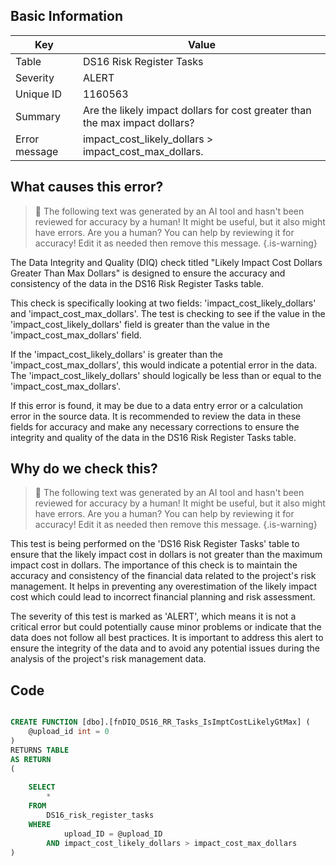 ## Basic Information
| Key         | Value          |
|-------------|----------------|
| Table       | DS16 Risk Register Tasks |
| Severity    | ALERT |
| Unique ID   | 1160563   |
| Summary     | Are the likely impact dollars for cost greater than the max impact dollars? |
| Error message | impact_cost_likely_dollars > impact_cost_max_dollars. |

## What causes this error?

> :robot: The following text was generated by an AI tool and hasn't been reviewed for accuracy by a human! It might be useful, but it also might have errors. Are you a human? You can help by reviewing it for accuracy! Edit it as needed then remove this message.
{.is-warning}

The Data Integrity and Quality (DIQ) check titled "Likely Impact Cost Dollars Greater Than Max Dollars" is designed to ensure the accuracy and consistency of the data in the DS16 Risk Register Tasks table. 

This check is specifically looking at two fields: 'impact_cost_likely_dollars' and 'impact_cost_max_dollars'. The test is checking to see if the value in the 'impact_cost_likely_dollars' field is greater than the value in the 'impact_cost_max_dollars' field. 

If the 'impact_cost_likely_dollars' is greater than the 'impact_cost_max_dollars', this would indicate a potential error in the data. The 'impact_cost_likely_dollars' should logically be less than or equal to the 'impact_cost_max_dollars'. 

If this error is found, it may be due to a data entry error or a calculation error in the source data. It is recommended to review the data in these fields for accuracy and make any necessary corrections to ensure the integrity and quality of the data in the DS16 Risk Register Tasks table.
## Why do we check this?

> :robot: The following text was generated by an AI tool and hasn't been reviewed for accuracy by a human! It might be useful, but it also might have errors. Are you a human? You can help by reviewing it for accuracy! Edit it as needed then remove this message.
{.is-warning}

This test is being performed on the 'DS16 Risk Register Tasks' table to ensure that the likely impact cost in dollars is not greater than the maximum impact cost in dollars. The importance of this check is to maintain the accuracy and consistency of the financial data related to the project's risk management. It helps in preventing any overestimation of the likely impact cost which could lead to incorrect financial planning and risk assessment.

The severity of this test is marked as 'ALERT', which means it is not a critical error but could potentially cause minor problems or indicate that the data does not follow all best practices. It is important to address this alert to ensure the integrity of the data and to avoid any potential issues during the analysis of the project's risk management data.
## Code

```sql

CREATE FUNCTION [dbo].[fnDIQ_DS16_RR_Tasks_IsImptCostLikelyGtMax] (
	@upload_id int = 0
)
RETURNS TABLE
AS RETURN
(
	
	SELECT 
		*
	FROM 
		DS16_risk_register_tasks
	WHERE 
			upload_ID = @upload_ID
		AND impact_cost_likely_dollars > impact_cost_max_dollars
)
```
